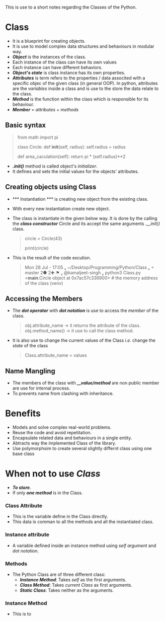 This is use to a short notes regarding the Classes of the Python.

# Class
- It is a blueprint for creating objects.
- It is use to model complex data structures and behaviours in modular way.
-  ***Object*** is the instances of the class.
- Each instance of the class can have its own values
- Each instance can have different behaviors.
- ***Object's state*** is class instance has its own properties.
- ***Attributes*** is term refers to the properties / data associted with
  a specific objec of the given class (in general OOP).
  In python, attributes are the *variables* inside a class and is use
  to the store the data relate to the class.
- ***Method*** is the function within the class which is responsible for its behaviour.
- ***Member*** = *attributes* + *methods*
## Basic syntax
>
>from math import pi
>
>class Circle:
>    def __init__(self, radius):
>        self.radius = radius
>
>    def area_caculation(self):
>        return pi * (self.radius)**2 
>

  -  ***.__init__()*** method is called object's *initializer*.
  -   It defines and sets the initial values for the objects' attributes.

## Creating objects using Class
   - *** Instantiation *** is creating new object from the existing class.
   - With every new instantiation create new object.
   - The class is instantiate in the given below way.
     It is done by the calling the ***class constructor*** Circle and its accept the same
     arguments *.__init()*  class.
      > 
      >   circle = Circle(43)
      >
      >   print(circle)   
      >
      >   
      
   - This is the result of the code excution. 
      > 
      >    Mon 28 Jul - 17:05  ~/Desktop/Programming/Python/Class   master 2● 2✚ ⚑ 
      >    @kamaljeet-singh  python3 Class.py
      >    <__main__.Circle object at 0x7ac57c336900> # the memory address of the class
      >    (venv)   
      > 

## Accessing the Members
- The ***dot operator*** with ***dot notation*** is use to access the *member* of the class.
  >
  > obj.attribute_name -> it returns the attribute of the class.
  > obj.method_name() -> it use to call the class method.
  >
- It is also use to change the current values of the Class *i.e.* change the *state* of the class
  >
  >Class.attribute_name = values
  >

## Name Mangling
- The members of the class with ***__value/method***  are non public member are use for internal process.
- To prevents name from clashing with inheritance.

# Benefits
- Models and solve complex real-world problems.
- Reuse the code and avoid repetitation.
- Encapsulate related data and behaviours in a single entity.
- Abtracts way the implemented Class of the library.
- Use polymorphsim to create several slightly differnt class using one base class

# When not to use ***Class***
- ***To store***.
- If only ***one method*** is in the Class.

### Class Attribute
- This is the variable define in the Class directly. 
- This data is comman to all the methods and all the instantiated class.

### Instance attribute
- A variable defined inside an instance method using *self argument* and *dot notation*.

### Methods
- The Python Class are of three different class:
  -  ***Instance Method***: Takes *self* as the first arguments.
  -  ***Class Method***: Takes *current Class* as first arguments.
  -  ***Static Class***: Takes neither as the arguments.

### Instance Method
- This is to 


